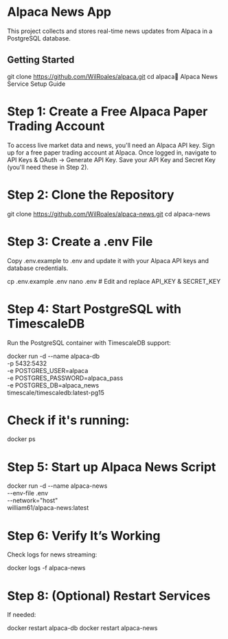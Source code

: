 # Alpaca News App

This project collects and stores real-time news updates from Alpaca in a PostgreSQL database.

## Getting Started
git clone https://github.com/WilRoales/alpaca.git
cd alpaca🚀 Alpaca News Service Setup Guide
# Step 1: Create a Free Alpaca Paper Trading Account
To access live market data and news, you'll need an Alpaca API key.
Sign up for a free paper trading account at Alpaca.
Once logged in, navigate to API Keys & OAuth → Generate API Key.
Save your API Key and Secret Key (you'll need these in Step 2).
# Step 2: Clone the Repository

git clone https://github.com/WilRoales/alpaca-news.git
cd alpaca-news
# Step 3: Create a .env File
Copy .env.example to .env and update it with your Alpaca API keys and database credentials.

cp .env.example .env
nano .env  # Edit and replace API_KEY & SECRET_KEY
# Step 4: Start PostgreSQL with TimescaleDB
Run the PostgreSQL container with TimescaleDB support:

docker run -d --name alpaca-db \
  -p 5432:5432 \
  -e POSTGRES_USER=alpaca \
  -e POSTGRES_PASSWORD=alpaca_pass \
  -e POSTGRES_DB=alpaca_news \
  timescale/timescaledb:latest-pg15
  
# Check if it's running:

docker ps

# Step 5: Start up Alpaca News Script

docker run -d --name alpaca-news \
  --env-file .env \
  --network="host" \
  william61/alpaca-news:latest
  
# Step 6: Verify It’s Working

Check logs for news streaming:

docker logs -f alpaca-news

# Step 8: (Optional) Restart Services
If needed:

docker restart alpaca-db
docker restart alpaca-news

